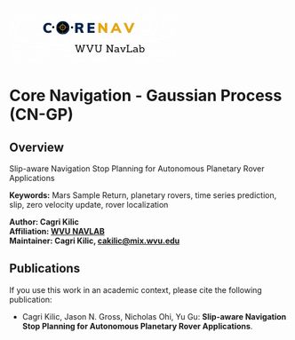 <img alt="Architecture" src="docs/corenav4.gif" width="300">

# Core Navigation - Gaussian Process (CN-GP)

## Overview
Slip-aware Navigation Stop Planning for Autonomous Planetary Rover Applications

**Keywords:** Mars Sample Return, planetary rovers, time series prediction, slip, zero velocity update, rover localization

**Author: Cagri Kilic<br />
Affiliation: [WVU NAVLAB](https://navigationlab.wvu.edu/)<br />
Maintainer: Cagri Kilic, cakilic@mix.wvu.edu**


## Publications

If you use this work in an academic context, please cite the following publication:

* Cagri Kilic, Jason N. Gross, Nicholas Ohi, Yu Gu: **Slip-aware Navigation Stop Planning for Autonomous Planetary Rover Applications**. 


